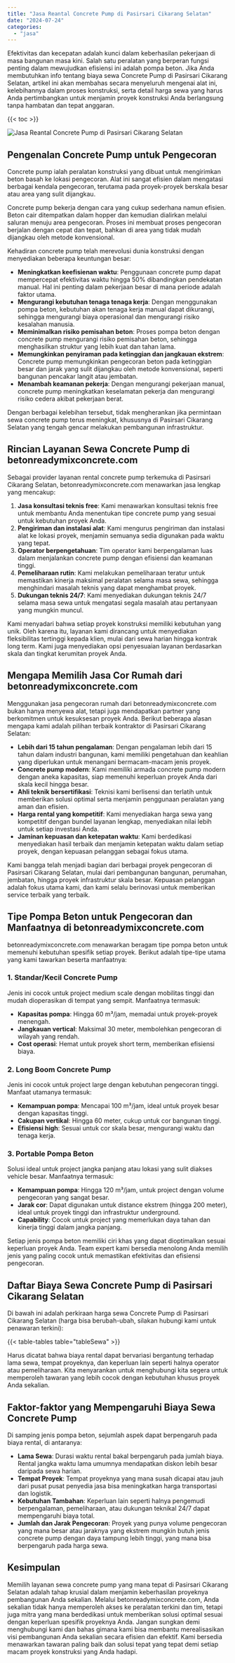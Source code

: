 ```yaml
---
title: "Jasa Reantal Concrete Pump di Pasirsari Cikarang Selatan"
date: "2024-07-24"
categories: 
  - "jasa"
---
```


Efektivitas dan kecepatan adalah kunci dalam keberhasilan pekerjaan di masa bangunan masa kini. Salah satu peralatan yang berperan fungsi penting dalam mewujudkan efisiensi ini adalah pompa beton. Jika Anda membutuhkan info tentang biaya sewa Concrete Pump di Pasirsari Cikarang Selatan, artikel ini akan membahas secara menyeluruh mengenai alat ini, kelebihannya dalam proses konstruksi, serta detail harga sewa yang harus Anda pertimbangkan untuk menjamin proyek konstruksi Anda berlangsung tanpa hambatan dan tepat anggaran.

{{< toc >}}

![Jasa Reantal Concrete Pump di Pasirsari Cikarang Selatan](https://betoncor8.github.io/pump/concrete-pump%20(30).png)

## Pengenalan Concrete Pump untuk Pengecoran

Concrete pump ialah peralatan konstruksi yang dibuat untuk mengirimkan beton basah ke lokasi pengecoran. Alat ini sangat efisien dalam mengatasi berbagai kendala pengecoran, terutama pada proyek-proyek berskala besar atau area yang sulit dijangkau.

Concrete pump bekerja dengan cara yang cukup sederhana namun efisien. Beton cair ditempatkan dalam hopper dan kemudian dialirkan melalui saluran menuju area pengecoran. Proses ini membuat proses pengecoran berjalan dengan cepat dan tepat, bahkan di area yang tidak mudah dijangkau oleh metode konvensional.

Kehadiran concrete pump telah merevolusi dunia konstruksi dengan menyediakan beberapa keuntungan besar:

- **Meningkatkan keefisienan waktu**: Penggunaan concrete pump dapat mempercepat efektivitas waktu hingga 50% dibandingkan pendekatan manual. Hal ini penting dalam pekerjaan besar di mana periode adalah faktor utama.
- **Mengurangi kebutuhan tenaga tenaga kerja**: Dengan menggunakan pompa beton, kebutuhan akan tenaga kerja manual dapat dikurangi, sehingga mengurangi biaya operasional dan mengurangi risiko kesalahan manusia.
- **Meminimalkan risiko pemisahan beton**: Proses pompa beton dengan concrete pump mengurangi risiko pemisahan beton, sehingga menghasilkan struktur yang lebih kuat dan tahan lama.
- **Memungkinkan penyiraman pada ketinggian dan jangkauan ekstrem**: Concrete pump memungkinkan pengecoran beton pada ketinggian besar dan jarak yang sulit dijangkau oleh metode konvensional, seperti bangunan pencakar langit atau jembatan.
- **Menambah keamanan pekerja**: Dengan mengurangi pekerjaan manual, concrete pump meningkatkan keselamatan pekerja dan mengurangi risiko cedera akibat pekerjaan berat.

Dengan berbagai kelebihan tersebut, tidak mengherankan jika permintaan sewa concrete pump terus meningkat, khususnya di Pasirsari Cikarang Selatan yang tengah gencar melakukan pembangunan infrastruktur.

## Rincian Layanan Sewa Concrete Pump di betonreadymixconcrete.com

Sebagai provider layanan rental concrete pump terkemuka di Pasirsari Cikarang Selatan, betonreadymixconcrete.com menawarkan jasa lengkap yang mencakup:

1. **Jasa konsultasi teknis free**: Kami menawarkan konsultasi teknis free untuk membantu Anda menentukan tipe concrete pump yang sesuai untuk kebutuhan proyek Anda.
2. **Pengiriman dan instalasi alat**: Kami mengurus pengiriman dan instalasi alat ke lokasi proyek, menjamin semuanya sedia digunakan pada waktu yang tepat.
3. **Operator berpengetahuan**: Tim operator kami berpengalaman luas dalam menjalankan concrete pump dengan efisiensi dan keamanan tinggi.
4. **Pemeliharaan rutin**: Kami melakukan pemeliharaan teratur untuk memastikan kinerja maksimal peralatan selama masa sewa, sehingga menghindari masalah teknis yang dapat menghambat proyek.
5. **Dukungan teknis 24/7**: Kami menyediakan dukungan teknis 24/7 selama masa sewa untuk mengatasi segala masalah atau pertanyaan yang mungkin muncul.

Kami menyadari bahwa setiap proyek konstruksi memiliki kebutuhan yang unik. Oleh karena itu, layanan kami dirancang untuk menyediakan fleksibilitas tertinggi kepada klien, mulai dari sewa harian hingga kontrak long term. Kami juga menyediakan opsi penyesuaian layanan berdasarkan skala dan tingkat kerumitan proyek Anda.

## Mengapa Memilih Jasa Cor Rumah dari betonreadymixconcrete.com

Menggunakan jasa pengecoran rumah dari betonreadymixconcrete.com bukan hanya menyewa alat, tetapi juga mendapatkan partner yang berkomitmen untuk kesuksesan proyek Anda. Berikut beberapa alasan mengapa kami adalah pilihan terbaik kontraktor di Pasirsari Cikarang Selatan:

- **Lebih dari 15 tahun pengalaman**: Dengan pengalaman lebih dari 15 tahun dalam industri bangunan, kami memiliki pengetahuan dan keahlian yang diperlukan untuk menangani bermacam-macam jenis proyek.
- **Concrete pump modern**: Kami memiliki armada concrete pump modern dengan aneka kapasitas, siap memenuhi keperluan proyek Anda dari skala kecil hingga besar.
- **Ahli teknik bersertifikasi**: Teknisi kami berlisensi dan terlatih untuk memberikan solusi optimal serta menjamin penggunaan peralatan yang aman dan efisien.
- **Harga rental yang kompetitif**: Kami menyediakan harga sewa yang kompetitif dengan bundel layanan lengkap, menyediakan nilai lebih untuk setiap investasi Anda.
- **Jaminan kepuasan dan ketepatan waktu**: Kami berdedikasi menyediakan hasil terbaik dan menjamin ketepatan waktu dalam setiap proyek, dengan kepuasan pelanggan sebagai fokus utama.

Kami bangga telah menjadi bagian dari berbagai proyek pengecoran di Pasirsari Cikarang Selatan, mulai dari pembangunan bangunan, perumahan, jembatan, hingga proyek infrastruktur skala besar. Kepuasan pelanggan adalah fokus utama kami, dan kami selalu berinovasi untuk memberikan service terbaik yang terbaik.

## Tipe Pompa Beton untuk Pengecoran dan Manfaatnya di betonreadymixconcrete.com

betonreadymixconcrete.com menawarkan beragam tipe pompa beton untuk memenuhi kebutuhan spesifik setiap proyek. Berikut adalah tipe-tipe utama yang kami tawarkan beserta manfaatnya:

### 1\. Standar/Kecil Concrete Pump

Jenis ini cocok untuk project medium scale dengan mobilitas tinggi dan mudah dioperasikan di tempat yang sempit. Manfaatnya termasuk:

- **Kapasitas pompa**: Hingga 60 m³/jam, memadai untuk proyek-proyek menengah.
- **Jangkauan vertical**: Maksimal 30 meter, membolehkan pengecoran di wilayah yang rendah.
- **Cost operasi**: Hemat untuk proyek short term, memberikan efisiensi biaya.

### 2\. Long Boom Concrete Pump

Jenis ini cocok untuk project large dengan kebutuhan pengecoran tinggi. Manfaat utamanya termasuk:

- **Kemampuan pompa**: Mencapai 100 m³/jam, ideal untuk proyek besar dengan kapasitas tinggi.
- **Cakupan vertikal**: Hingga 60 meter, cukup untuk cor bangunan tinggi.
- **Efisiensi high**: Sesuai untuk cor skala besar, mengurangi waktu dan tenaga kerja.

### 3\. Portable Pompa Beton

Solusi ideal untuk project jangka panjang atau lokasi yang sulit diakses vehicle besar. Manfaatnya termasuk:

- **Kemampuan pompa**: Hingga 120 m³/jam, untuk project dengan volume pengecoran yang sangat besar.
- **Jarak cor**: Dapat digunakan untuk distance ekstrem (hingga 200 meter), ideal untuk proyek tinggi dan infrastruktur underground.
- **Capability**: Cocok untuk project yang memerlukan daya tahan dan kinerja tinggi dalam jangka panjang.

Setiap jenis pompa beton memiliki ciri khas yang dapat dioptimalkan sesuai keperluan proyek Anda. Team expert kami bersedia menolong Anda memilih jenis yang paling cocok untuk memastikan efektivitas dan efisiensi pengecoran.

## Daftar Biaya Sewa Concrete Pump di Pasirsari Cikarang Selatan

Di bawah ini adalah perkiraan harga sewa Concrete Pump di Pasirsari Cikarang Selatan (harga bisa berubah-ubah, silakan hubungi kami untuk penawaran terkini):

{{< table-tables table="tableSewa" >}}

Harus dicatat bahwa biaya rental dapat bervariasi bergantung terhadap lama sewa, tempat proyeknya, dan keperluan lain seperti halnya operator atau pemeliharaan. Kita menyarankan untuk menghubungi kita segera untuk memperoleh tawaran yang lebih cocok dengan kebutuhan khusus proyek Anda sekalian.

## Faktor-faktor yang Mempengaruhi Biaya Sewa Concrete Pump

Di samping jenis pompa beton, sejumlah aspek dapat berpengaruh pada biaya rental, di antaranya:

- **Lama Sewa**: Durasi waktu rental bakal berpengaruh pada jumlah biaya. Rental jangka waktu lama umumnya mendapatkan diskon lebih besar daripada sewa harian.
- **Tempat Proyek**: Tempat proyeknya yang mana susah dicapai atau jauh dari pusat pusat penyedia jasa bisa meningkatkan harga transportasi dan logistik.
- **Kebutuhan Tambahan**: Keperluan lain seperti halnya pengemudi berpengalaman, pemeliharaan, atau dukungan teknikal 24/7 dapat mempengaruhi biaya total.
- **Jumlah dan Jarak Pengecoran**: Proyek yang punya volume pengecoran yang mana besar atau jaraknya yang ekstrem mungkin butuh jenis concrete pump dengan daya tampung lebih tinggi, yang mana bisa berpengaruh pada harga sewa.

## Kesimpulan

Memilih layanan sewa concrete pump yang mana tepat di Pasirsari Cikarang Selatan adalah tahap krusial dalam menjamin keberhasilan proyeknya pembangunan Anda sekalian. Melalui betonreadymixconcrete.com, Anda sekalian tidak hanya memperoleh akses ke peralatan terkini dan tim, tetapi juga mitra yang mana berdedikasi untuk memberikan solusi optimal sesuai dengan keperluan spesifik proyeknya Anda. Jangan sungkan demi menghubungi kami dan bahas gimana kami bisa membantu merealisasikan visi pembangunan Anda sekalian secara efisien dan efektif. Kami bersedia menawarkan tawaran paling baik dan solusi tepat yang tepat demi setiap macam proyek konstruksi yang Anda hadapi.
